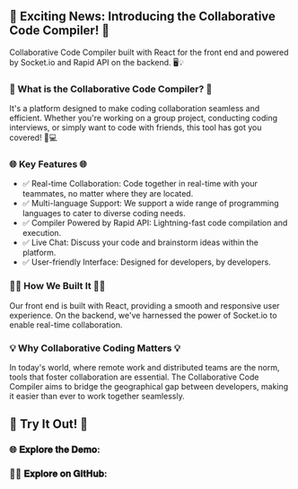 ## 🚀 Exciting News: Introducing the Collaborative Code Compiler! 🚀

Collaborative Code Compiler built with React for the front end and powered by Socket.io and Rapid API on the backend. 🖥️💡

### 🌟 What is the Collaborative Code Compiler? 🌟
It's a platform designed to make coding collaboration seamless and efficient. Whether you're working on a group project, conducting coding interviews, or simply want to code with friends, this tool has got you covered! 🤝💻

### 🌐 Key Features 🌐
- ✅ Real-time Collaboration: Code together in real-time with your teammates, no matter where they are located.
- ✅ Multi-language Support: We support a wide range of programming languages to cater to diverse coding needs.
- ✅ Compiler Powered by Rapid API: Lightning-fast code compilation and execution.
- ✅ Live Chat: Discuss your code and brainstorm ideas within the platform.
- ✅ User-friendly Interface: Designed for developers, by developers.

### 👨‍💻 How We Built It 👩‍💻
Our front end is built with React, providing a smooth and responsive user experience. On the backend, we've harnessed the power of Socket.io to enable real-time collaboration.

### 💡 Why Collaborative Coding Matters 💡
In today's world, where remote work and distributed teams are the norm, tools that foster collaboration are essential. The Collaborative Code Compiler aims to bridge the geographical gap between developers, making it easier than ever to work together seamlessly.

## 🔗 Try It Out! 🔗

### 🌐 𝐄𝐱𝐩𝐥𝐨𝐫𝐞 𝐭𝐡𝐞 𝐃𝐞𝐦𝐨:

### 🧑‍💻 𝐄𝐱𝐩𝐥𝐨𝐫𝐞 𝐨𝐧 𝐆𝐢𝐭𝐇𝐮𝐛:
